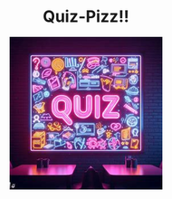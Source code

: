 <h1 align="center">Quiz-Pizz!!</h1>

<div align="center">
<img alt="Pop-up Quiz gif" src="/images/Quiz2.jpg">
</div>
